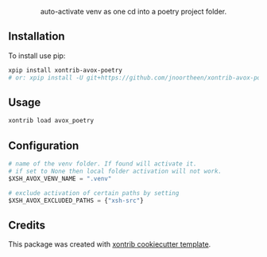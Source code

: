<p align="center">
auto-activate venv as one cd into a poetry project folder.
</p>

## Installation

To install use pip:

``` bash
xpip install xontrib-avox-poetry
# or: xpip install -U git+https://github.com/jnoortheen/xontrib-avox-poetry
```

## Usage

``` bash
xontrib load avox_poetry
```

## Configuration

```python
# name of the venv folder. If found will activate it.
# if set to None then local folder activation will not work.
$XSH_AVOX_VENV_NAME = ".venv"

# exclude activation of certain paths by setting
$XSH_AVOX_EXCLUDED_PATHS = {"xsh-src"}
```

## Credits

This package was created with [xontrib cookiecutter template](https://github.com/jnoortheen/xontrib-cookiecutter).
